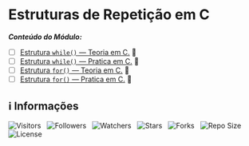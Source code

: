 <!-- Título -->
# Estruturas de Repetição em C

***Conteúdo do Módulo:***

* [ ] [Estrutura `while()` — Teoria em C.](https://github.com/Devsgeeknerd/cla-est-whi-teo-c-est-rep-c-log-par-pro-com-bas) &#128679;
* [ ] [Estrutura `while()` — Pratica em C.](https://github.com/Devsgeeknerd/cla-est-whi-pra-c-est-rep-c-log-par-pro-com-bas) &#128679;
* [ ] [Estrutura `for()` — Teoria em C.](https://github.com/Devsgeeknerd/cla-est-for-teo-c-est-rep-c-log-par-pro-com-bas) &#128679;
* [ ] [Estrutura `for()` — Pratica em C.](https://github.com/Devsgeeknerd/cla-est-for-pra-c-est-rep-c-log-par-pro-com-bas) &#128679;

<!-- Informações -->
## &#8505; Informações

![Visitors](https://api.visitorbadge.io/api/visitors?path=Devsgeeknerd%2Fmod-est-rep-c-log-par-pro-com-bas&label=Visitantes&labelColor=%23700070&labelStyle=none&countColor=%23000fff&style=plastic&color=%23ffffff "Total de Visitantes")
&nbsp;
![Followers](https://img.shields.io/github/followers/Devsgeeknerd?style=p&label=Seguidores&labelColor=800080&color=000fff "Total de Seguidores")
&nbsp;
![Watchers](https://img.shields.io/github/watchers/Devsgeeknerd/mod-est-rep-c-log-par-pro-com-bas?style=p&label=Observadores&labelColor=800080&color=000fff "Total de Observadores")
&nbsp;
![Stars](https://img.shields.io/github/stars/Devsgeeknerd/mod-est-rep-c-log-par-pro-com-bas?style=p&label=Estrelas&labelColor=800080&color=000fff "Total de Estrelas")
&nbsp;
![Forks](https://img.shields.io/github/forks/Devsgeeknerd/mod-est-rep-c-log-par-pro-com-bas?style=p&label=Bifurcações&labelColor=800080&color=000fff "Total de Bifurcações")
&nbsp;
![Repo Size](https://img.shields.io/github/repo-size/Devsgeeknerd/mod-est-rep-c-log-par-pro-com-bas?style=p&label=Tamanho&labelColor=800080&color=000fff "Tamanho do Repositório")
&nbsp;
![License](https://img.shields.io/github/license/Devsgeeknerd/mod-est-rep-c-log-par-pro-com-bas?style=p&label=Licença&labelColor=800080&color=000fff "Licença do Repositório")
